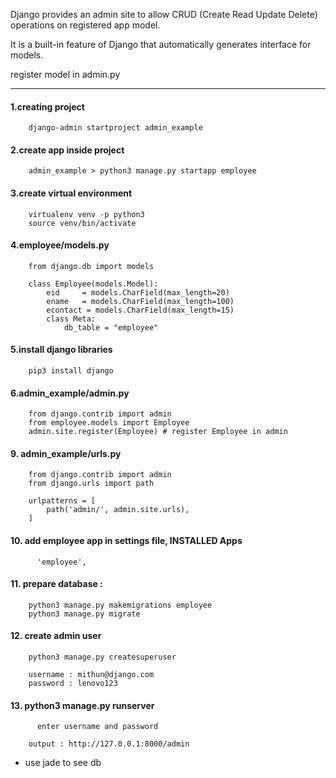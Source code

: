 Django provides an admin site to allow CRUD (Create Read Update Delete) operations on registered app model.

It is a built-in feature of Django that automatically generates interface for models.

register model in admin.py

---


#### 1.creating project

        django-admin startproject admin_example

#### 2.create app inside project

        admin_example > python3 manage.py startapp employee

#### 3.create virtual environment

        virtualenv venv -p python3
        source venv/bin/activate

#### 4.employee/models.py

        from django.db import models  
        
        class Employee(models.Model):  
            eid     = models.CharField(max_length=20)  
            ename   = models.CharField(max_length=100)  
            econtact = models.CharField(max_length=15)  
            class Meta:  
                db_table = "employee"  



#### 5.install django libraries

        pip3 install django



#### 6.admin_example/admin.py

        from django.contrib import admin  
        from employee.models import Employee  
        admin.site.register(Employee) # register Employee in admin  


#### 9. admin_example/urls.py

        from django.contrib import admin
        from django.urls import path

        urlpatterns = [
            path('admin/', admin.site.urls),	    
        ]  


#### 10. add employee app in settings file, INSTALLED Apps

	      'employee',

#### 11. prepare database :

        python3 manage.py makemigrations employee
        python3 manage.py migrate

#### 12. create admin user

        python3 manage.py createsuperuser

        username : mithun@django.com
        password : lenovo123




#### 13. python3 manage.py runserver

	      enter username and password
        
        output : http://127.0.0.1:8000/admin 


* use jade to see db

